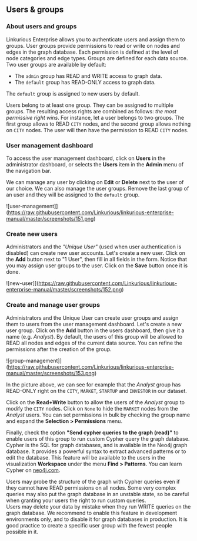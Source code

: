 ## Users & groups

### About users and groups

Linkurious Enterprise allows you to authenticate users and assign them to groups. User groups provide permissions to read or write on nodes and edges in the graph database. Each permission is defined at the level of node categories and edge types. Groups are defined for each data source. Two user groups are available by default:

*  The `admin` group has READ and WRITE access to graph data.
*  The `default` group has READ-ONLY access to graph data.

The `default` group is assigned to new users by default.

Users belong to at least one group. They can be assigned to multiple groups. The resulting access rights are combined as follows: *the most permissive right wins*. For instance, let a user belongs to two groups. The first group allows to READ `CITY` nodes, and the second group allows nothing on `CITY` nodes. The user will then have the permission to READ `CITY` nodes.

### User management dashboard

To access the user management dashboard, click on **Users** in the administrator dashboard, or selects the **Users** item in the **Admin** menu of the navigation bar. 

We can manage any user by clicking on **Edit** or **Delete** next to the user of our choice. We can also manage the user groups. Remove the last group of an user and they will be assigned to the `default` group.

![user-management]](https://raw.githubusercontent.com/Linkurious/linkurious-enterprise-manual/master/screenshots/151.png)

### Create new users

Administrators and the *"Unique User"* (used when user authentication is disabled) can create new user accounts. Let's create a new user. Click on the **Add** button next to "1 User", then fill in all fields in the form. Notice that you may assign user groups to the user. Click on the **Save** button once it is done.

![new-user]](https://raw.githubusercontent.com/Linkurious/linkurious-enterprise-manual/master/screenshots/152.png)

### Create and manage user groups

Administrators and the Unique User can create user groups and assign them to users from the user management dashboard. Let's create a new user group. Click on the **Add** button in the users dashboard, then give it a name (e.g. *Analyst*). By default, the users of this group will be allowed to READ all nodes and edges of the current data source. You can refine the permissions after the creation of the group.

![group-management]](https://raw.githubusercontent.com/Linkurious/linkurious-enterprise-manual/master/screenshots/153.png)

In the picture above, we can see for example that the *Analyst* group has READ-ONLY right on the `CITY`, `MARKET`, `STARTUP` and `INVESTOR` in our dataset.

Click on  the **Read+Write** button to allow the users of the *Analyst* group to modify the `CITY` nodes. Click on `None` to hide the `MARKET` nodes from the *Analyst* users. You can set permissions in bulk by checking the group name and expand the **Selection > Permissions** menu.

Finally, check the option **"Send cypher queries to the graph (read)"** to enable users of this group to run custom Cypher query the graph database. Cypher is the SQL for graph databases, and is available in the Neo4j graph database. It provides a powerful syntax to extract advanced patterns or to edit the database. This feature will be available to the users in the visualization **Workspace** under the menu **Find > Patterns**. You can learn Cypher on [neo4j.com](http://neo4j.com/developer/cypher-query-language/).

<div class="alert alert-warning">
  Users may probe the structure of the graph with Cypher queries even if they cannot have READ permissions on all nodes. Some very complex queries may also put the graph database in an unstable state, so be careful when granting your users the right to run custom queries.
</div>

<div class="alert alert-danger">
  Users may delete your data by mistake when they run WRITE queries on the graph database. We recommend to enable this feature in development environments only, and to disable it for graph databases in production. It is good practice to create a specific user group with the fewest people possible in it.
</div>
